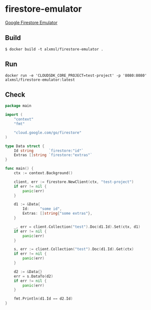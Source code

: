 # firestore-emulator

[Google Firestore Emulator](https://cloud.google.com/sdk/gcloud/reference/beta/emulators/firestore/) 

## Build

```
$ docker build -t alxmsl/firestore-emulator .
```

## Run

```
docker run -e 'CLOUDSDK_CORE_PROJECT=test-project' -p '8080:8080' alxmsl/firestore-emulator:latest 
```

## Check

```go
package main

import (
	"context"
	"fmt"

	"cloud.google.com/go/firestore"
)

type Data struct {
	Id string       `firestore:"id"`
	Extras []string `firestore:"extras"`
}

func main() {
	ctx := context.Background()

	client, err := firestore.NewClient(ctx, "test-project")
	if err != nil {
		panic(err)
	}

	d1 := &Data{
		Id:     "some id",
		Extras: []string{"some extras"},
	}

	_, err = client.Collection("test").Doc(d1.Id).Set(ctx, d1)
	if err != nil {
		panic(err)
	}

	s, err := client.Collection("test").Doc(d1.Id).Get(ctx)
	if err != nil {
		panic(err)
	}

	d2 := &Data{}
	err = s.DataTo(d2)
	if err != nil {
		panic(err)
	}

	fmt.Println(d1.Id == d2.Id)
}
```
